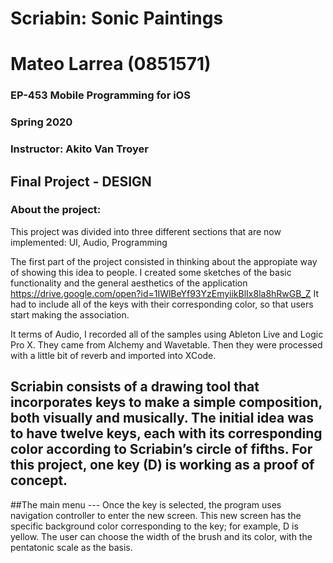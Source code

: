 # Scriabin: Sonic Paintings

# Mateo Larrea (0851571)
### EP-453 Mobile Programming for iOS
### Spring 2020
### Instructor: Akito Van Troyer
## Final Project - DESIGN 

### About the project: 

This project was divided into three different sections that are now implemented: 
UI, Audio, Programming

The first part of the project consisted in thinking about the appropiate way of showing this idea to people. I created some sketches of the basic functionality and the general aesthetics of the application https://drive.google.com/open?id=1IWlBeYf93YzEmyiikBlIx8la8hRwGB_Z
It had to include all of the keys with their corresponding color, so that users start making the association.

It terms of Audio, I recorded all of the samples using Ableton Live and Logic Pro X. They came from Alchemy and Wavetable. Then they were processed with a little bit of reverb and imported into XCode.



## Scriabin consists of a drawing tool that incorporates keys to make a simple composition, both visually and musically. The initial idea was to have twelve keys, each with its corresponding color according to Scriabin’s circle of fifths. For this project, one key (D) is working as a proof of concept. 

##The main menu --- Once the key is selected, the program uses navigation controller to enter the new screen. This new screen has the specific background color corresponding to the key; for example, D is yellow. The user can choose the width of the brush and its color, with the pentatonic scale as the basis.

